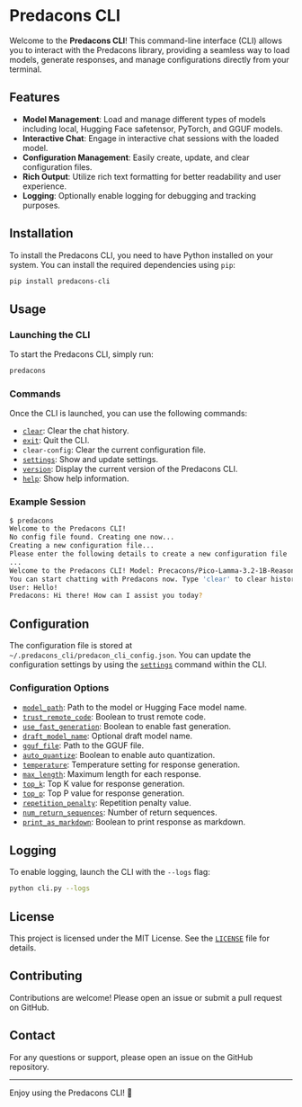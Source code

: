 # Predacons CLI

Welcome to the **Predacons CLI**! This command-line interface (CLI) allows you to interact with the Predacons library, providing a seamless way to load models, generate responses, and manage configurations directly from your terminal.

## Features

- **Model Management**: Load and manage different types of models including local, Hugging Face safetensor, PyTorch, and GGUF models.
- **Interactive Chat**: Engage in interactive chat sessions with the loaded model.
- **Configuration Management**: Easily create, update, and clear configuration files.
- **Rich Output**: Utilize rich text formatting for better readability and user experience.
- **Logging**: Optionally enable logging for debugging and tracking purposes.

## Installation

To install the Predacons CLI, you need to have Python installed on your system. You can install the required dependencies using `pip`:

```sh
pip install predacons-cli
```

## Usage

### Launching the CLI

To start the Predacons CLI, simply run:

```sh
predacons
```

### Commands

Once the CLI is launched, you can use the following commands:

- [`clear`](command:_github.copilot.openSymbolFromReferences?%5B%22%22%2C%5B%7B%22uri%22%3A%7B%22scheme%22%3A%22file%22%2C%22authority%22%3A%22%22%2C%22path%22%3A%22%2Fhome%2Fshourya%2Fcode_wsl%2FGitHub%2FPredacons-git%2Fpredacons-cli%2Fapp%2Fpredacons_cli%2Fsrc%2Fcli.py%22%2C%22query%22%3A%22%22%2C%22fragment%22%3A%22%22%7D%2C%22pos%22%3A%7B%22line%22%3A56%2C%22character%22%3A23%7D%7D%5D%2C%22a3ad2ba0-b6df-4b55-96bb-4cbb30225959%22%5D "Go to definition"): Clear the chat history.
- [`exit`](command:_github.copilot.openSymbolFromReferences?%5B%22%22%2C%5B%7B%22uri%22%3A%7B%22scheme%22%3A%22file%22%2C%22authority%22%3A%22%22%2C%22path%22%3A%22%2Fhome%2Fshourya%2Fcode_wsl%2FGitHub%2FPredacons-git%2Fpredacons-cli%2Fapp%2Fpredacons_cli%2Fsrc%2Fcli.py%22%2C%22query%22%3A%22%22%2C%22fragment%22%3A%22%22%7D%2C%22pos%22%3A%7B%22line%22%3A59%2C%22character%22%3A102%7D%7D%5D%2C%22a3ad2ba0-b6df-4b55-96bb-4cbb30225959%22%5D "Go to definition"): Quit the CLI.
- `clear-config`: Clear the current configuration file.
- [`settings`](command:_github.copilot.openSymbolFromReferences?%5B%22%22%2C%5B%7B%22uri%22%3A%7B%22scheme%22%3A%22file%22%2C%22authority%22%3A%22%22%2C%22path%22%3A%22%2Fhome%2Fshourya%2Fcode_wsl%2FGitHub%2FPredacons-git%2Fpredacons-cli%2Fapp%2Fpredacons_cli%2Fsrc%2Fcli.py%22%2C%22query%22%3A%22%22%2C%22fragment%22%3A%22%22%7D%2C%22pos%22%3A%7B%22line%22%3A73%2C%22character%22%3A20%7D%7D%5D%2C%22a3ad2ba0-b6df-4b55-96bb-4cbb30225959%22%5D "Go to definition"): Show and update settings.
- [`version`](command:_github.copilot.openSymbolFromReferences?%5B%22%22%2C%5B%7B%22uri%22%3A%7B%22scheme%22%3A%22file%22%2C%22authority%22%3A%22%22%2C%22path%22%3A%22%2Fhome%2Fshourya%2Fcode_wsl%2FGitHub%2FPredacons-git%2Fpredacons-cli%2Fapp%2Fpredacons_cli%2Fsrc%2Fcli.py%22%2C%22query%22%3A%22%22%2C%22fragment%22%3A%22%22%7D%2C%22pos%22%3A%7B%22line%22%3A75%2C%22character%22%3A20%7D%7D%5D%2C%22a3ad2ba0-b6df-4b55-96bb-4cbb30225959%22%5D "Go to definition"): Display the current version of the Predacons CLI.
- [`help`](command:_github.copilot.openSymbolFromReferences?%5B%22%22%2C%5B%7B%22uri%22%3A%7B%22scheme%22%3A%22file%22%2C%22authority%22%3A%22%22%2C%22path%22%3A%22%2Fhome%2Fshourya%2Fcode_wsl%2FGitHub%2FPredacons-git%2Fpredacons-cli%2Fapp%2Fpredacons_cli%2Fsrc%2Fcli.py%22%2C%22query%22%3A%22%22%2C%22fragment%22%3A%22%22%7D%2C%22pos%22%3A%7B%22line%22%3A131%2C%22character%22%3A8%7D%7D%5D%2C%22a3ad2ba0-b6df-4b55-96bb-4cbb30225959%22%5D "Go to definition"): Show help information.

### Example Session

```sh
$ predacons
Welcome to the Predacons CLI!
No config file found. Creating one now...
Creating a new configuration file...
Please enter the following details to create a new configuration file
...
Welcome to the Predacons CLI! Model: Precacons/Pico-Lamma-3.2-1B-Reasoning-Instruct loaded successfully!
You can start chatting with Predacons now. Type 'clear' to clear history, Type 'exit' to quit, Type 'help' for more options,
User: Hello!
Predacons: Hi there! How can I assist you today?
```

## Configuration

The configuration file is stored at `~/.predacons_cli/predacon_cli_config.json`. You can update the configuration settings by using the [`settings`](command:_github.copilot.openSymbolFromReferences?%5B%22%22%2C%5B%7B%22uri%22%3A%7B%22scheme%22%3A%22file%22%2C%22authority%22%3A%22%22%2C%22path%22%3A%22%2Fhome%2Fshourya%2Fcode_wsl%2FGitHub%2FPredacons-git%2Fpredacons-cli%2Fapp%2Fpredacons_cli%2Fsrc%2Fcli.py%22%2C%22query%22%3A%22%22%2C%22fragment%22%3A%22%22%7D%2C%22pos%22%3A%7B%22line%22%3A73%2C%22character%22%3A20%7D%7D%5D%2C%22a3ad2ba0-b6df-4b55-96bb-4cbb30225959%22%5D "Go to definition") command within the CLI.

### Configuration Options

- [`model_path`](command:_github.copilot.openSymbolFromReferences?%5B%22%22%2C%5B%7B%22uri%22%3A%7B%22scheme%22%3A%22file%22%2C%22authority%22%3A%22%22%2C%22path%22%3A%22%2Fhome%2Fshourya%2Fcode_wsl%2FGitHub%2FPredacons-git%2Fpredacons-cli%2Fapp%2Fpredacons_cli%2Fsrc%2Fcli.py%22%2C%22query%22%3A%22%22%2C%22fragment%22%3A%22%22%7D%2C%22pos%22%3A%7B%22line%22%3A90%2C%22character%22%3A25%7D%7D%5D%2C%22a3ad2ba0-b6df-4b55-96bb-4cbb30225959%22%5D "Go to definition"): Path to the model or Hugging Face model name.
- [`trust_remote_code`](command:_github.copilot.openSymbolFromReferences?%5B%22%22%2C%5B%7B%22uri%22%3A%7B%22scheme%22%3A%22file%22%2C%22authority%22%3A%22%22%2C%22path%22%3A%22%2Fhome%2Fshourya%2Fcode_wsl%2FGitHub%2FPredacons-git%2Fpredacons-cli%2Fapp%2Fpredacons_cli%2Fsrc%2Fcli.py%22%2C%22query%22%3A%22%22%2C%22fragment%22%3A%22%22%7D%2C%22pos%22%3A%7B%22line%22%3A90%2C%22character%22%3A36%7D%7D%5D%2C%22a3ad2ba0-b6df-4b55-96bb-4cbb30225959%22%5D "Go to definition"): Boolean to trust remote code.
- [`use_fast_generation`](command:_github.copilot.openSymbolFromReferences?%5B%22%22%2C%5B%7B%22uri%22%3A%7B%22scheme%22%3A%22file%22%2C%22authority%22%3A%22%22%2C%22path%22%3A%22%2Fhome%2Fshourya%2Fcode_wsl%2FGitHub%2FPredacons-git%2Fpredacons-cli%2Fapp%2Fpredacons_cli%2Fsrc%2Fcli.py%22%2C%22query%22%3A%22%22%2C%22fragment%22%3A%22%22%7D%2C%22pos%22%3A%7B%22line%22%3A90%2C%22character%22%3A60%7D%7D%5D%2C%22a3ad2ba0-b6df-4b55-96bb-4cbb30225959%22%5D "Go to definition"): Boolean to enable fast generation.
- [`draft_model_name`](command:_github.copilot.openSymbolFromReferences?%5B%22%22%2C%5B%7B%22uri%22%3A%7B%22scheme%22%3A%22file%22%2C%22authority%22%3A%22%22%2C%22path%22%3A%22%2Fhome%2Fshourya%2Fcode_wsl%2FGitHub%2FPredacons-git%2Fpredacons-cli%2Fapp%2Fpredacons_cli%2Fsrc%2Fcli.py%22%2C%22query%22%3A%22%22%2C%22fragment%22%3A%22%22%7D%2C%22pos%22%3A%7B%22line%22%3A90%2C%22character%22%3A87%7D%7D%5D%2C%22a3ad2ba0-b6df-4b55-96bb-4cbb30225959%22%5D "Go to definition"): Optional draft model name.
- [`gguf_file`](command:_github.copilot.openSymbolFromReferences?%5B%22%22%2C%5B%7B%22uri%22%3A%7B%22scheme%22%3A%22file%22%2C%22authority%22%3A%22%22%2C%22path%22%3A%22%2Fhome%2Fshourya%2Fcode_wsl%2FGitHub%2FPredacons-git%2Fpredacons-cli%2Fapp%2Fpredacons_cli%2Fsrc%2Fcli.py%22%2C%22query%22%3A%22%22%2C%22fragment%22%3A%22%22%7D%2C%22pos%22%3A%7B%22line%22%3A90%2C%22character%22%3A109%7D%7D%5D%2C%22a3ad2ba0-b6df-4b55-96bb-4cbb30225959%22%5D "Go to definition"): Path to the GGUF file.
- [`auto_quantize`](command:_github.copilot.openSymbolFromReferences?%5B%22%22%2C%5B%7B%22uri%22%3A%7B%22scheme%22%3A%22file%22%2C%22authority%22%3A%22%22%2C%22path%22%3A%22%2Fhome%2Fshourya%2Fcode_wsl%2FGitHub%2FPredacons-git%2Fpredacons-cli%2Fapp%2Fpredacons_cli%2Fsrc%2Fcli.py%22%2C%22query%22%3A%22%22%2C%22fragment%22%3A%22%22%7D%2C%22pos%22%3A%7B%22line%22%3A90%2C%22character%22%3A124%7D%7D%5D%2C%22a3ad2ba0-b6df-4b55-96bb-4cbb30225959%22%5D "Go to definition"): Boolean to enable auto quantization.
- [`temperature`](command:_github.copilot.openSymbolFromReferences?%5B%22%22%2C%5B%7B%22uri%22%3A%7B%22scheme%22%3A%22file%22%2C%22authority%22%3A%22%22%2C%22path%22%3A%22%2Fhome%2Fshourya%2Fcode_wsl%2FGitHub%2FPredacons-git%2Fpredacons-cli%2Fapp%2Fpredacons_cli%2Fsrc%2Fcli.py%22%2C%22query%22%3A%22%22%2C%22fragment%22%3A%22%22%7D%2C%22pos%22%3A%7B%22line%22%3A218%2C%22character%22%3A8%7D%7D%5D%2C%22a3ad2ba0-b6df-4b55-96bb-4cbb30225959%22%5D "Go to definition"): Temperature setting for response generation.
- [`max_length`](command:_github.copilot.openSymbolFromReferences?%5B%22%22%2C%5B%7B%22uri%22%3A%7B%22scheme%22%3A%22file%22%2C%22authority%22%3A%22%22%2C%22path%22%3A%22%2Fhome%2Fshourya%2Fcode_wsl%2FGitHub%2FPredacons-git%2Fpredacons-cli%2Fapp%2Fpredacons_cli%2Fsrc%2Fcli.py%22%2C%22query%22%3A%22%22%2C%22fragment%22%3A%22%22%7D%2C%22pos%22%3A%7B%22line%22%3A219%2C%22character%22%3A8%7D%7D%5D%2C%22a3ad2ba0-b6df-4b55-96bb-4cbb30225959%22%5D "Go to definition"): Maximum length for each response.
- [`top_k`](command:_github.copilot.openSymbolFromReferences?%5B%22%22%2C%5B%7B%22uri%22%3A%7B%22scheme%22%3A%22file%22%2C%22authority%22%3A%22%22%2C%22path%22%3A%22%2Fhome%2Fshourya%2Fcode_wsl%2FGitHub%2FPredacons-git%2Fpredacons-cli%2Fapp%2Fpredacons_cli%2Fsrc%2Fcli.py%22%2C%22query%22%3A%22%22%2C%22fragment%22%3A%22%22%7D%2C%22pos%22%3A%7B%22line%22%3A220%2C%22character%22%3A8%7D%7D%5D%2C%22a3ad2ba0-b6df-4b55-96bb-4cbb30225959%22%5D "Go to definition"): Top K value for response generation.
- [`top_p`](command:_github.copilot.openSymbolFromReferences?%5B%22%22%2C%5B%7B%22uri%22%3A%7B%22scheme%22%3A%22file%22%2C%22authority%22%3A%22%22%2C%22path%22%3A%22%2Fhome%2Fshourya%2Fcode_wsl%2FGitHub%2FPredacons-git%2Fpredacons-cli%2Fapp%2Fpredacons_cli%2Fsrc%2Fcli.py%22%2C%22query%22%3A%22%22%2C%22fragment%22%3A%22%22%7D%2C%22pos%22%3A%7B%22line%22%3A221%2C%22character%22%3A8%7D%7D%5D%2C%22a3ad2ba0-b6df-4b55-96bb-4cbb30225959%22%5D "Go to definition"): Top P value for response generation.
- [`repetition_penalty`](command:_github.copilot.openSymbolFromReferences?%5B%22%22%2C%5B%7B%22uri%22%3A%7B%22scheme%22%3A%22file%22%2C%22authority%22%3A%22%22%2C%22path%22%3A%22%2Fhome%2Fshourya%2Fcode_wsl%2FGitHub%2FPredacons-git%2Fpredacons-cli%2Fapp%2Fpredacons_cli%2Fsrc%2Fcli.py%22%2C%22query%22%3A%22%22%2C%22fragment%22%3A%22%22%7D%2C%22pos%22%3A%7B%22line%22%3A222%2C%22character%22%3A8%7D%7D%5D%2C%22a3ad2ba0-b6df-4b55-96bb-4cbb30225959%22%5D "Go to definition"): Repetition penalty value.
- [`num_return_sequences`](command:_github.copilot.openSymbolFromReferences?%5B%22%22%2C%5B%7B%22uri%22%3A%7B%22scheme%22%3A%22file%22%2C%22authority%22%3A%22%22%2C%22path%22%3A%22%2Fhome%2Fshourya%2Fcode_wsl%2FGitHub%2FPredacons-git%2Fpredacons-cli%2Fapp%2Fpredacons_cli%2Fsrc%2Fcli.py%22%2C%22query%22%3A%22%22%2C%22fragment%22%3A%22%22%7D%2C%22pos%22%3A%7B%22line%22%3A223%2C%22character%22%3A8%7D%7D%5D%2C%22a3ad2ba0-b6df-4b55-96bb-4cbb30225959%22%5D "Go to definition"): Number of return sequences.
- [`print_as_markdown`](command:_github.copilot.openSymbolFromReferences?%5B%22%22%2C%5B%7B%22uri%22%3A%7B%22scheme%22%3A%22file%22%2C%22authority%22%3A%22%22%2C%22path%22%3A%22%2Fhome%2Fshourya%2Fcode_wsl%2FGitHub%2FPredacons-git%2Fpredacons-cli%2Fapp%2Fpredacons_cli%2Fsrc%2Fcli.py%22%2C%22query%22%3A%22%22%2C%22fragment%22%3A%22%22%7D%2C%22pos%22%3A%7B%22line%22%3A224%2C%22character%22%3A8%7D%7D%5D%2C%22a3ad2ba0-b6df-4b55-96bb-4cbb30225959%22%5D "Go to definition"): Boolean to print response as markdown.

## Logging

To enable logging, launch the CLI with the `--logs` flag:

```sh
python cli.py --logs
```

## License

This project is licensed under the MIT License. See the [`LICENSE`](command:_github.copilot.openRelativePath?%5B%7B%22scheme%22%3A%22file%22%2C%22authority%22%3A%22%22%2C%22path%22%3A%22%2Fhome%2Fshourya%2Fcode_wsl%2FGitHub%2FPredacons-git%2Fpredacons-cli%2FLICENSE%22%2C%22query%22%3A%22%22%2C%22fragment%22%3A%22%22%7D%2C%22a3ad2ba0-b6df-4b55-96bb-4cbb30225959%22%5D "/home/shourya/code_wsl/GitHub/Predacons-git/predacons-cli/LICENSE") file for details.

## Contributing

Contributions are welcome! Please open an issue or submit a pull request on GitHub.

## Contact

For any questions or support, please open an issue on the GitHub repository.

---

Enjoy using the Predacons CLI! 🚀
